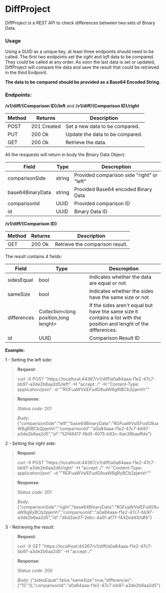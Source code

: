 # DiffProject
DiffProject is a REST API to check differences between two sets of Binary Data.

### Usage
Using a GUID as a unique key, at least three endpoints should need to be called. The first two endpoints set the *right* and *left* data to be compared. They could be called at any order. As soon the last data is set or updated, DiffProject will compare the data and save the result that could be retrieved in the third Endpoint.

**The data to be compared should be provided as a Base64 Encoded String.**

### Endpoints:

 **/v1/diff/{**Comparison ID**}/left** and **/v1/diff/{**Comparison ID**}/right**

| Method | Returns     | Description                     |
|--------|-------------|---------------------------------|
| POST   | 201 Created | Set a new data to be compared.  |
| PUT    | 200 Ok      | Update the data to be compared. |
| GET    | 200 Ok      | Retrieve the data.              |

All the resquests will return in body the Binary Data Object:

| Field            | Type   | Descroption                                |
|------------------|--------|--------------------------------------------|
| comparisonSide   | string | Provided comparison side "right" or "left" |
| base64BinaryData | string | Provided Base64 encoded Binary Data        |
| comparisonId     | UUID   | Provided comparison ID                     |
| id               | UUID   | Binary Data ID                             |



**/v1/diff/{**Comparison ID**}**

| Method | Returns     | Description                                  |
|--------|-------------|----------------------------------------------|
| GET    | 200 Ok      | Retrieve the comparison result.              |

The result contains 4 fields:

| Field       | Type                                  | Descroption                                                                                                          |
|-------------|---------------------------------------|----------------------------------------------------------------------------------------------------------------------|
| sidesEqual  | bool                                  | Indicates whether the data are equal or not                                                                          |
| sameSize    | bool                                  | Indicates whether the sides have the same size or not                                                                |
| differences | Collection<long position,long lenght> | If the sides aren't equal but have the same size it contains a list with the position and lenght of the differences. |
| id          | UUID                                  | Comparison Result ID                                                                                                 |

**Example:**

1 - Setting the left side:
>**Request**:
>
>curl -X POST "https://localhost:44367/v1/diff/a0a84aaa-f1e2-47c7-bb97-a3de2b6aa2d5/left" -H  "accept: */*" -H  "Content-Type: application/json" -d "\"RGFuaWVsIEFudG9uaW8gRiBCb2pjenVr\""

>**Response**:
>
>*Status code*: 201
>
>*Body*: {"comparisonSide":"left","base64BinaryData":"RGFuaWVsIEFudG9uaW8gRiBCb2pjenVr","comparisonId":"a0a84aaa-f1e2-47c7-bb97-a3de2b6aa2d5","id":"52f48417-f8d5-4075-b92c-8ae39baaffde"}

2 - Setting the right side:
>**Request**:
>
>curl -X POST "https://localhost:44367/v1/diff/a0a84aaa-f1e2-47c7-bb97-a3de2b6aa2d5/right" -H  "accept: */*" -H  "Content-Type: application/json" -d "\"RGFuaWVsIEFudG9uaW8gRyBCb2pjenVr\""

>**Response**:
>
>*Status code*: 201
>
>*Body*: {"comparisonSide":"right","base64BinaryData":"RGFuaWVsIEFudG9uaW8gRyBCb2pjenVr","comparisonId":"a0a84aaa-f1e2-47c7-bb97-a3de2b6aa2d5","id":"dbd2ae37-2ebc-4a5f-af71-1442edd30dfb"}

3 - Retrieving the result:
>**Request**:
>
>curl -X GET "https://localhost:44367/v1/diff/a0a84aaa-f1e2-47c7-bb97-a3de2b6aa2d5" -H  "accept: */*"

>**Response**:
>
>*Status code*: 200
>
>*Body*: {"sidesEqual":false,"sameSize":true,"differences":{"15":1},"comparisonId":"a0a84aaa-f1e2-47c7-bb97-a3de2b6aa2d5"}

